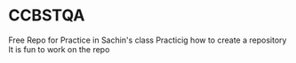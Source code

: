# CCBSTQA
Free Repo for Practice in Sachin's class
Practicig how to create a repository
It is fun to work on the repo
